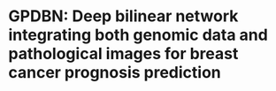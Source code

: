 # GPDBN: Deep bilinear network integrating both genomic data and pathological images for breast cancer prognosis prediction

